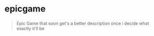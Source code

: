 # epicgame
###
>Epic Game that soon get's a better description once i decide what exactly it'll be 
